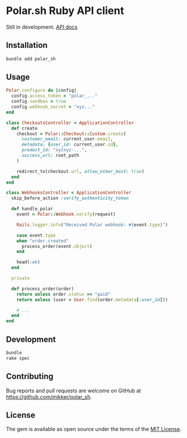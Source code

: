 # Polar.sh Ruby API client

Still in development. [API docs](https://docs.polar.sh/api)

## Installation

```bash
bundle add polar_sh
```

## Usage

```ruby
Polar.configure do |config|
  config.access_token = "polar_..."
  config.sandbox = true
  config.webhook_secret = "xyz..."
end

class CheckoutsController < ApplicationController
  def create
    checkout = Polar::Checkout::Custom.create(
      customer_email: current_user.email,
      metadata: {user_id: current_user.id},
      product_id: "xyzxyz-...",
      success_url: root_path
    )

    redirect_to(checkout.url, allow_other_host: true)
  end
end

class WebhooksController < ApplicationController
  skip_before_action :verify_authenticity_token

  def handle_polar
    event = Polar::Webhook.verify(request)

    Rails.logger.info("Received Polar webhook: #{event.type}")

    case event.type
    when "order.created"
      process_order(event.object)
    end

    head(:ok)
  end

  private

  def process_order(order)
    return unless order.status == "paid"
    return unless (user = User.find(order.metadata[:user_id]))

    # ...
  end
end
```

## Development

```sh
bundle
rake spec
```

## Contributing

Bug reports and pull requests are welcome on GitHub at <https://github.com/mikker/polar_sh>.

## License

The gem is available as open source under the terms of the [MIT License](https://opensource.org/licenses/MIT).
